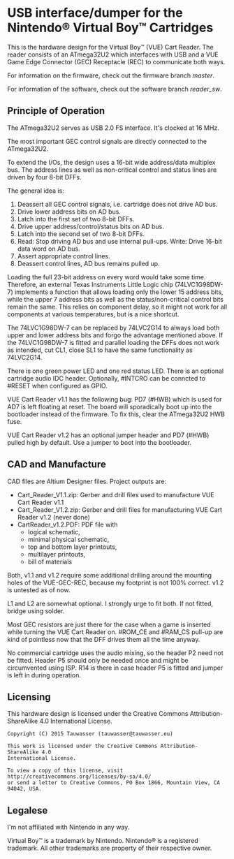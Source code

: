 # USB interface/dumper for the Nintendo® Virtual Boy™ Cartridges

This is the hardware design for the Virtual Boy™ (VUE) Cart Reader. The reader consists of an ATmega32U2 which interfaces
with USB and a VUE Game Edge Connector (GEC) Receptacle (REC) to communicate both ways.

For information on the firmware, check out the firmware branch *master*.

For information of the software, check out the software branch *reader_sw*.

## Principle of Operation

The ATmega32U2 serves as USB 2.0 FS interface. It's clocked at 16 MHz.

The most important GEC control signals are directly connected to the ATmega32U2.

To extend the I/Os, the design uses a 16-bit wide address/data multiplex bus. The address lines as well as 
non-critical control and status lines are driven by four 8-bit DFFs.

The general idea is:

1. Deassert all GEC control signals, i.e. cartridge does not drive AD bus.
2. Drive lower address bits on AD bus.
3. Latch into the first set of two 8-bit DFFs.
4. Drive upper address/control/status bits on AD bus.
5. Latch into the second set of two 8-bit DFFs.
6. Read: Stop driving AD bus and use internal pull-ups.
Write: Drive 16-bit data word on AD bus.
7. Assert appropriate control lines.
8. Deassert control lines, AD bus remains pulled up.

Loading the full 23-bit address on every word would take some time. Therefore, an external Texas
Instruments Little Logic chip (74LVC1G98DW-7) implements a function that allows loading only the lower
15 address bits, while the upper 7 address bits as well as the status/non-critical control bits
remain the same. This relies on component delay, so it might not work for all components at
various temperatures, but is a nice shortcut.

The 74LVC1G98DW-7 can be replaced by 74LVC2G14 to always load both upper and lower address bits and 
forgo the advantage mentioned above. If the 74LVC1G98DW-7 is fitted and parallel loading the DFFs does
not work as intended, cut CL1, close SL1 to have the same functionality as 74LVC2G14.

There is one green power LED and one red status LED. There is an optional cartridge audio IDC header.
Optionally, #INTCRO can be conncted to #RESET when configured as GPIO.

VUE Cart Reader v1.1 has the following bug: PD7 (#HWB) which is used for AD7 is left floating at reset.
The board will sporadically boot up into the bootloader instead of the firmware. To fix this, clear
the ATmega32U2 HWB fuse.

VUE Cart Reader v1.2 has an optional jumper header and PD7 (#HWB) pulled high by default. Use a jumper
to boot into the bootloader.

## CAD and Manufacture

CAD files are Altium Designer files. Project outputs are:

- Cart_Reader_V1.1.zip: Gerber and drill files used to manufacture VUE Cart Reader v1.1
- Cart_Reader_V1.2.zip: Gerber and drill files for manufacturing VUE Cart Reader v1.2 (never done)
- CartReader_v1.2.PDF: PDF file with
  * logical schematic,
  * minimal physical schematic,
  * top and bottom layer printouts,
  * multilayer printouts,
  * bill of materials

Both, v1.1 and v1.2 require some additional drilling around the mounting holes of the VUE-GEC-REC, because
my footprint is not 100% correct. v1.2 is untested as of now.

L1 and L2 are somewhat optional. I strongly urge to fit both. If not fitted, bridge using solder.

Most GEC resistors are just there for the case when a game is inserted while turning the VUE Cart Reader on.
 #ROM_CE and #RAM_CS pull-up are kind of pointless now that the DFF drives them all the time anyway.

No commercial cartridge uses the audio mixing, so the header P2 need not be fitted. Header P5 should only
be needed once and might be circumvented using ISP. R14 is there in case header P5 is fitted
and jumper is left in during operation.


## Licensing

This hardware design is licensed under the Creative Commons Attribution-ShareAlike 4.0
International License.

```
Copyright (C) 2015 Tauwasser (tauwasser@tauwasser.eu)

This work is licensed under the Creative Commons Attribution-ShareAlike 4.0
International License.

To view a copy of this license, visit http://creativecommons.org/licenses/by-sa/4.0/
or send a letter to Creative Commons, PO Box 1866, Mountain View, CA 94042, USA.
```

## Legalese

I'm not affiliated with Nintendo in any way.

Virtual Boy™ is a trademark by Nintendo. Nintendo® is a registered trademark. All other trademarks are property of their respective owner.
